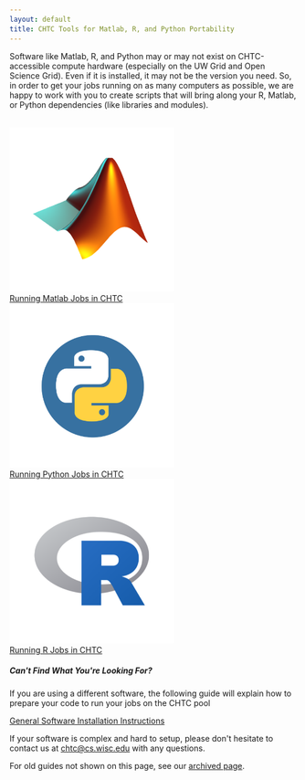 ```yaml
---
layout: default
title: CHTC Tools for Matlab, R, and Python Portability
---
```



 <link rel = "stylesheet"
   type = "text/css"
   href = "bootstrap.css"/>

<p>
Software like Matlab, R, and Python may or may not exist on CHTC-accessible
 compute hardware (especially on the UW Grid and Open Science Grid). Even if
 it is installed, it may not be the version you need. So, in order to get
 your jobs running on as many computers as possible, we are happy to work with
 you to create scripts that will bring  along your R, Matlab, or Python dependencies (like libraries and modules).
<br><br>


<div class="card-deck">
	<div class="card text-center text-white bg-danger mb-3" style="width: 18rem;">
	  <img src="/images/Matlab_Logo.png" class="card-img-top" alt="...">
	  <div class="card-body">
<!--
		<h5 class="card-title">Running Matlab Jobs</h5>
		<p class="card-text">If you are running Matlab jobs, the following guide will explain how to compile your code and 
	edit the scripts necessary to run your jobs on the CHTC pool</p>
-->
		<a href="matlab-jobs.shtml" class="btn btn-primary">Running Matlab Jobs in CHTC</a>
	  </div>
	</div>
	<div class="card text-center text-white bg-danger mb-3" style="width: 18rem;">
	  <img src="/images/Python_Logo.png" class="card-img-top" alt="...">
	  <div class="card-body">
<!--
		<h5 class="card-title">Running Python Jobs</h5>
		<p class="card-text">If you are running Python jobs, the following guide will explain how to prepare your code and write a script to run your jobs on the CHTC pool</p>
-->
		<a href="python-jobs.shtml" class="btn btn-primary">Running Python Jobs in CHTC</a>
	  </div>
	</div>
	<div class="card text-center text-white bg-danger mb-3" style="width: 18rem;">
	  <img src="/images/R_Logo.png" class="card-img-top" alt="...">
	  <div class="card-body">
<!--
		<h5 class="card-title">Running R Jobs</h5>
		<p class="card-text">If you are running R jobs, the following guide will explain how to prepare your code and write a script to run your jobs on the CHTC pool</p>
-->
		<a href="r-jobs.shtml" class="btn btn-primary">Running R Jobs in CHTC</a>
	  </div>
	</div>
</div>


<div class="card border-danger mb-3">
  <div class="card-body">
    <h5 class="card-title">Can't Find What You're Looking For?</h5>
    <p class="card-text">If you are using a different software, the following guide will explain how to prepare your code to run your jobs on the CHTC pool</p>
		<div class="col text-center">
		  <a href="http://chtc.cs.wisc.edu/inter-submit.shtml" class="btn btn-primary">General Software Installation Instructions</a>
	    </div>
  </div>
</div>


<p>If your software is complex and hard to setup, please don't hesitate to contact us at <a href="mailto:chtc@cs.wisc.edu">chtc@cs.wisc.edu</a> with any questions. 
</p>

<p>For old guides not shown on this page, see our <a href="http://chtc.cs.wisc.edu/archived/howto_overview.shtml">archived page</a>.
</p>


